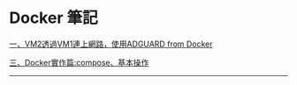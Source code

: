 # Docker 筆記

[一、VM2透過VM1連上網路，使用ADGUARD from Docker](/Docker/files/20200915.md)

[三、Docker實作篇:compose、基本操作](/Docker/files/20200922.md)

---








